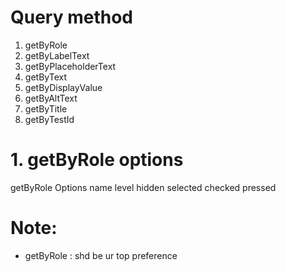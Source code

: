 # Query method

1. getByRole
2. getByLabelText
3. getByPlaceholderText
4. getByText
5. getByDisplayValue
6. getByAltText
7. getByTitle
8. getByTestId









# 1. getByRole options

getByRole Options
name
level
hidden
selected
checked
pressed

# Note:

- getByRole : shd be ur top preference